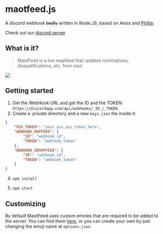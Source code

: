 # maotfeed.js 
A discord webhook ~~badly~~ written in Node.JS, based on Aiess and [Phillip](https://github.com/rorre/Phillip).

Check out our [discord server](https://discord.gg/26hHK7E)

## What is it?
>MaotFeed is a live mapfeed that updates nominations, disqualifications, etc, from osu!.

![](https://i.imgur.com/WoiafND.png)

## Getting started
1. Get the WebHook URL and get the ID and the TOKEN:
`https://discordapp.com/api/webhooks/_ID_/_TOKEN_`
3. Create a .private directory and a new `keys.json` file inside it:
```json
{
    "OSU_TOKEN": "your_osu_api_token_here",
    "WEBHOOK_MAPFEED": {
        "ID": "webhook_id",
        "TOKEN": "webhook_token"
    },
    "WEBHOOK_GROUPFEED": {
        "ID": "webhook_id",
        "TOKEN": "webhook_token"
    }
}
```
4. `npm install` 

3. `npm start`

## Customizing

By default MaotFeed uses custom emotes that are required to be added to the server.
You can find them [here](https://github.com/maotovisk/maotfeed/issues/1), or you can create your own by just changing the emoji name at `options.json`.
